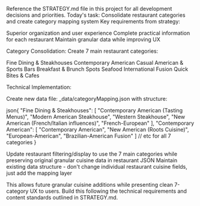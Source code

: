 Reference the STRATEGY.md file in this project for all development decisions and priorities.
Today's task: Consolidate restaurant categories and create category mapping system
Key requirements from strategy:

Superior organization and user experience
Complete practical information for each restaurant
Maintain granular data while improving UX

Category Consolidation:
Create 7 main restaurant categories:

Fine Dining & Steakhouses
Contemporary American
Casual American & Sports Bars
Breakfast & Brunch Spots
Seafood
International Fusion
Quick Bites & Cafes

Technical Implementation:

Create new data file: _data/categoryMapping.json with structure:

json{
  "Fine Dining & Steakhouses": [
    "Contemporary American (Tasting Menus)",
    "Modern American Steakhouse",
    "Western Steakhouse", 
    "New American (French/Italian influences)",
    "French-European"
  ],
  "Contemporary American": [
    "Contemporary American",
    "New American (Roots Cuisine)",
    "European-American",
    "Brazilian-American Fusion"
  ]
  // etc for all 7 categories
}

Update restaurant filtering/display to use the 7 main categories while preserving original granular cuisine data in restaurant JSON
Maintain existing data structure - don't change individual restaurant cuisine fields, just add the mapping layer

This allows future granular cuisine additions while presenting clean 7-category UX to users.
Build this following the technical requirements and content standards outlined in STRATEGY.md.